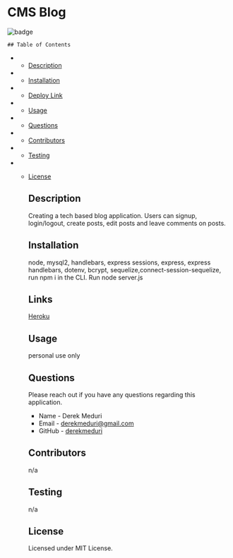 # CMS Blog

![badge](https://img.shields.io/badge/license--brightgreen.svg)

    ## Table of Contents

- - [Description](#Description)

- - [Installation](#Installation)

- - [Deploy Link](#links)

- - [Usage](#Usage)

- - [Questions](#Questions)

- - [Contributors](#Contributors)

- - [Testing](#Testing)

- - [License](#License)

    ## Description

    Creating a tech based blog application. Users can signup, login/logout, create posts, edit posts and leave comments on posts.

    ## Installation

    node, mysql2, handlebars, express sessions, express, express handlebars, dotenv, bcrypt, sequelize,connect-session-sequelize, run npm i in the CLI. Run node server.js

    ## Links

    [Heroku](https://cmsblog-9902688beb70.herokuapp.com/)

    ## Usage

    personal use only

    ## Questions

    Please reach out if you have any questions regarding this application.

    - Name - Derek Meduri
    - Email - derekmeduri@gmail.com
    - GitHub - [derekmeduri](https://github.com/derekmeduri/)

    ## Contributors

    n/a

    ## Testing

    n/a

    ## License

    Licensed under MIT License.
